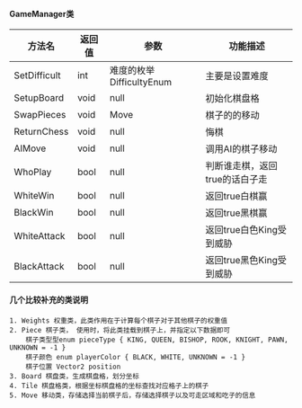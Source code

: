 #### GameManager类

方法名 | 返回值 |参数|功能描述
---|---|---|---
SetDifficult| int |难度的枚举DifficultyEnum|主要是设置难度
SetupBoard| void |null|初始化棋盘格
SwapPieces|void|Move|棋子的的移动
ReturnChess|void|null|悔棋
AIMove|void |null |调用AI的棋子移动
WhoPlay|bool|null|判断谁走棋，返回true的话白子走
WhiteWin|bool|null|返回true白棋赢
BlackWin|bool|null|返回true黑棋赢
WhiteAttack|bool|null|返回true白色King受到威胁
BlackAttack|bool|null|返回true黑色King受到威胁

#### 几个比较补充的类说明

```
1. Weights 权重类，此类作用在于计算每个棋子对于其他棋子的权重值
2. Piece 棋子类， 使用时，将此类挂载到棋子上，并指定以下数据即可
    棋子类型型enum pieceType { KING, QUEEN, BISHOP, ROOK, KNIGHT, PAWN, UNKNOWN = -1 }
    棋子颜色 enum playerColor { BLACK, WHITE, UNKNOWN = -1 }
    棋子位置 Vector2 position
3. Board 棋盘类，生成棋盘格，划分坐标
4. Tile 棋盘格类，根据坐标棋盘格的坐标查找对应格子上的棋子
5. Move 移动类，存储选择当前棋子后，存储选择棋子以及可走区域和吃子的信息
```


